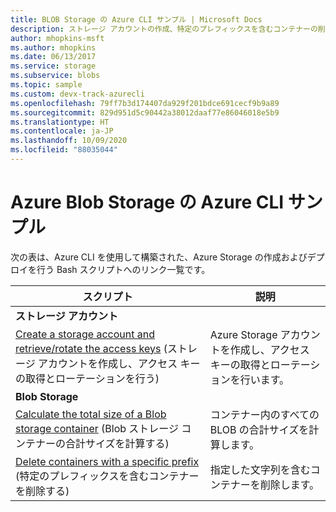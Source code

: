 ```yaml
---
title: BLOB Storage の Azure CLI サンプル | Microsoft Docs
description: ストレージ アカウントの作成、特定のプレフィックスを含むコンテナーの削除など、Azure Blob Storage を操作するための Azure CLI サンプルへのリンクをご覧ください。
author: mhopkins-msft
ms.author: mhopkins
ms.date: 06/13/2017
ms.service: storage
ms.subservice: blobs
ms.topic: sample
ms.custom: devx-track-azurecli
ms.openlocfilehash: 79ff7b3d174407da929f201bdce691cecf9b9a89
ms.sourcegitcommit: 829d951d5c90442a38012daaf77e86046018e5b9
ms.translationtype: HT
ms.contentlocale: ja-JP
ms.lasthandoff: 10/09/2020
ms.locfileid: "88035044"
---
```

# <a name="azure-cli-samples-for-azure-blob-storage"></a>Azure Blob Storage の Azure CLI サンプル

次の表は、Azure CLI を使用して構築された、Azure Storage の作成およびデプロイを行う Bash スクリプトへのリンク一覧です。

| スクリプト | 説明 |
|---|---|
|**ストレージ アカウント**||
| [Create a storage account and retrieve/rotate the access keys](../scripts/storage-common-rotate-account-keys-cli.md?toc=%2fcli%2fazure%2ftoc.json) (ストレージ アカウントを作成し、アクセス キーの取得とローテーションを行う) | Azure Storage アカウントを作成し、アクセス キーの取得とローテーションを行います。 |
|**Blob Storage**||
| [Calculate the total size of a Blob storage container](../scripts/storage-blobs-container-calculate-size-cli.md?toc=%2fcli%2fazure%2ftoc.json) (Blob ストレージ コンテナーの合計サイズを計算する) | コンテナー内のすべての BLOB の合計サイズを計算します。 |
| [Delete containers with a specific prefix](../scripts/storage-blobs-container-delete-by-prefix-cli.md?toc=%2fcli%2fazure%2ftoc.json) (特定のプレフィックスを含むコンテナーを削除する) | 指定した文字列を含むコンテナーを削除します。 |
